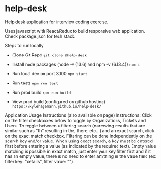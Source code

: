 # help-desk
Help desk application for interview coding exercise.

Uses javascript with React/Redux to build responsive web application.
Check package.json for tech stack. 

Steps to run locally:

- Clone Git Repo
``` git clone $help-desk ```
- Install node packages (node -v (13.6) and npm -v (6.13.4))
``` npm i ```
- Run local dev on port 3000
``` npm start ```
- Run tests
``` npm run test ```
- Run prod build
``` npm run build ```

- View prod build (configured on github hosting)
``` https://kylehagemann.github.io/help-desk/ ```

Application Usage Instructions (also available on page)
Instructions: Click on the filter checkboxes below to toggle by Organizations, Tickets and Users.
To toggle between a filtering search (narrowing results that are similar such as "th" resulting
in the, there, etc...) and an exact search, click on the exact match checkbox. Filtering can be 
done independently on the search key and/or value. When using exact search, a key must be entered 
first before entering a value (as indicated by the required text). Empty value matching is possible 
in exact match, just enter your key filter first and if it has an empty value, there is no need to 
enter anything in the value field (ex: filter key: "details", filter value: "").
